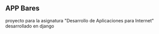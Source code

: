 ## APP Bares

proyecto para la asignatura "Desarrollo de Aplicaciones para Internet" desarrollado en django
